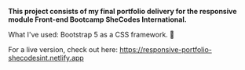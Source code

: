**This project consists of my final portfolio delivery for the responsive module Front-end Bootcamp SheCodes International.**

What I've used:
Bootstrap 5 as a CSS framework. 👀

For a live version, check out here: https://responsive-portfolio-shecodesint.netlify.app
